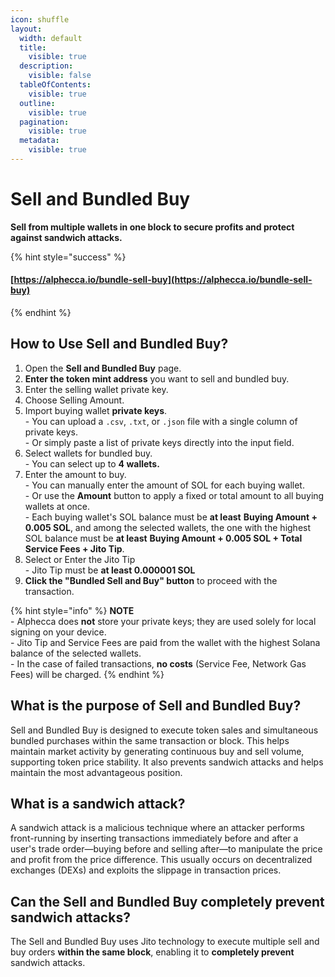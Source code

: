 ```yaml
---
icon: shuffle
layout:
  width: default
  title:
    visible: true
  description:
    visible: false
  tableOfContents:
    visible: true
  outline:
    visible: true
  pagination:
    visible: true
  metadata:
    visible: true
---
```


# Sell and Bundled Buy

**Sell from multiple wallets in one block to secure profits and protect against sandwich attacks.**

{% hint style="success" %}
#### [https://alphecca.io/bundle-sell-buy](https://alphecca.io/bundle-sell-buy)
{% endhint %}

## How to Use **Sell and Bundled Buy**?&#x20;

1. Open the **Sell and Bundled Buy** page.
2. **Enter the token mint address** you want to sell and bundled buy.
3. Enter the selling wallet private key.
4. Choose Selling Amount.
5. Import buying wallet **private keys**.\
   \- You can upload a `.csv`, `.txt`, or `.json` file with a single column of private keys.\
   \- Or simply paste a list of private keys directly into the input field.
6. Select wallets for bundled buy.\
   \- You can select up to **4 wallets.**
7. Enter the amount to buy.\
   \- You can manually enter the amount of SOL for each buying wallet.\
   \- Or use the **Amount** button to apply a fixed or total amount to all buying wallets at once.\
   \- Each buying wallet's SOL balance must be **at least** **Buying Amount + 0.005 SOL**, and among the selected wallets, the one with the highest SOL balance must be **at least** **Buying Amount + 0.005 SOL + Total Service Fees + Jito Tip**.
8. Select or Enter the Jito Tip\
   \- Jito Tip must be **at least 0.000001 SOL**
9. **Click the "Bundled Sell and Buy" button** to proceed with the transaction.

{% hint style="info" %}
**NOTE**\
\- Alphecca does **not** store your private keys; they are used solely for local signing on your device.\
\- Jito Tip and Service Fees are paid from the wallet with the highest Solana balance of the selected wallets.\
\- In the case of failed transactions, **no costs** (Service Fee, Network Gas Fees) will be charged.
{% endhint %}

## What is the purpose of Sell and Bundled Buy?

Sell and Bundled Buy is designed to execute token sales and simultaneous bundled purchases within the same transaction or block. This helps maintain market activity by generating continuous buy and sell volume, supporting token price stability. It also prevents sandwich attacks and helps maintain the most advantageous position.

## What is a sandwich attack?

A sandwich attack is a malicious technique where an attacker performs front-running by inserting transactions immediately before and after a user's trade order—buying before and selling after—to manipulate the price and profit from the price difference. This usually occurs on decentralized exchanges (DEXs) and exploits the slippage in transaction prices.

## Can the Sell and Bundled Buy completely prevent sandwich attacks?

The Sell and Bundled Buy uses Jito technology to execute multiple sell and buy orders **within the same block**, enabling it to **completely prevent** sandwich attacks.
